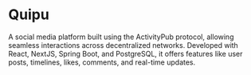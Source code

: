 # Quipu
A social media platform built using the ActivityPub protocol, allowing seamless interactions across decentralized networks. Developed with React, NextJS, Spring Boot, and PostgreSQL, it offers features like user posts, timelines, likes, comments, and real-time updates.
